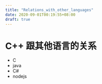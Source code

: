 ```yaml
---
title: "Relations_with_other_languages"
date: 2020-09-01T00:19:55+08:00
draft: true
---
```


# C++ 跟其他语言的关系

* C
* java
* C#
* nodejs